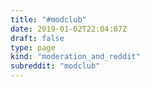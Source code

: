 ```yaml
---
title: "#modclub"
date: 2019-01-02T22:04:07Z
draft: false
type: page
kind: "moderation_and_reddit"
subreddit: "modclub"
---
```

